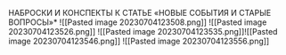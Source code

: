 НАБРОСКИ И КОНСПЕКТЫ К СТАТЬЕ «НОВЫЕ СОБЫТИЯ И СТАРЫЕ ВОПРОСЫ»*
![[Pasted image 20230704123508.png]]
![[Pasted image 20230704123526.png]]
![[Pasted image 20230704123535.png]]![[Pasted image 20230704123546.png]]
![[Pasted image 20230704123556.png]]
